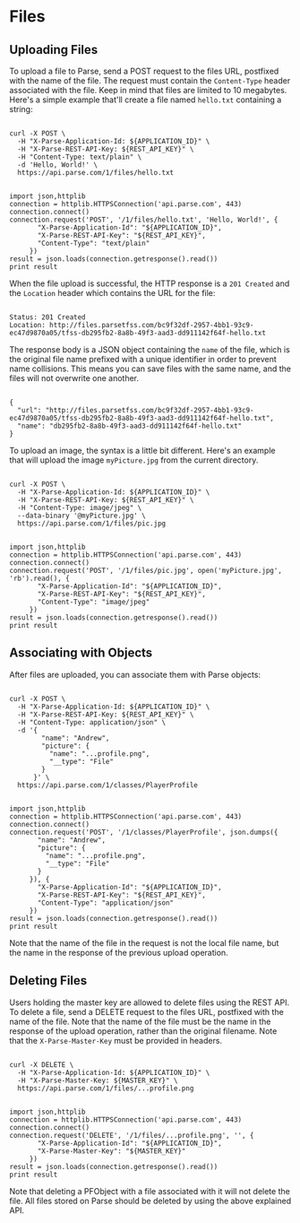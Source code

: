 # Files

## Uploading Files

To upload a file to Parse, send a POST request to the files URL, postfixed with the name of the file. The request must contain the `Content-Type` header associated with the file. Keep in mind that files are limited to 10 megabytes. Here's a simple example that'll create a file named `hello.txt` containing a string:

<pre><code class="bash">
curl -X POST \
  -H "X-Parse-Application-Id: ${APPLICATION_ID}" \
  -H "X-Parse-REST-API-Key: ${REST_API_KEY}" \
  -H "Content-Type: text/plain" \
  -d 'Hello, World!' \
  https://api.parse.com/1/files/hello.txt
</code></pre>
<pre><code class="python">
import json,httplib
connection = httplib.HTTPSConnection('api.parse.com', 443)
connection.connect()
connection.request('POST', '/1/files/hello.txt', 'Hello, World!', {
       "X-Parse-Application-Id": "${APPLICATION_ID}",
       "X-Parse-REST-API-Key": "${REST_API_KEY}",
       "Content-Type": "text/plain"
     })
result = json.loads(connection.getresponse().read())
print result
</code></pre>

When the file upload is successful, the HTTP response is a `201 Created` and the `Location` header which contains the URL for the file:

<pre><code class="javascript">
Status: 201 Created
Location: http://files.parsetfss.com/bc9f32df-2957-4bb1-93c9-ec47d9870a05/tfss-db295fb2-8a8b-49f3-aad3-dd911142f64f-hello.txt
</code></pre>

The response body is a JSON object containing the `name` of the file, which is the original file name prefixed with a unique identifier in order to prevent name collisions. This means you can save files with the same name, and the files will not overwrite one another.

<pre><code class="json">
{
  "url": "http://files.parsetfss.com/bc9f32df-2957-4bb1-93c9-ec47d9870a05/tfss-db295fb2-8a8b-49f3-aad3-dd911142f64f-hello.txt",
  "name": "db295fb2-8a8b-49f3-aad3-dd911142f64f-hello.txt"
}
</code></pre>

To upload an image, the syntax is a little bit different. Here's an example that will upload the image `myPicture.jpg` from the current directory.

<pre><code class="bash">
curl -X POST \
  -H "X-Parse-Application-Id: ${APPLICATION_ID}" \
  -H "X-Parse-REST-API-Key: ${REST_API_KEY}" \
  -H "Content-Type: image/jpeg" \
  --data-binary '@myPicture.jpg' \
  https://api.parse.com/1/files/pic.jpg
</code></pre>
<pre><code class="python">
import json,httplib
connection = httplib.HTTPSConnection('api.parse.com', 443)
connection.connect()
connection.request('POST', '/1/files/pic.jpg', open('myPicture.jpg', 'rb').read(), {
       "X-Parse-Application-Id": "${APPLICATION_ID}",
       "X-Parse-REST-API-Key": "${REST_API_KEY}",
       "Content-Type": "image/jpeg"
     })
result = json.loads(connection.getresponse().read())
print result
</code></pre>

## Associating with Objects

After files are uploaded, you can associate them with Parse objects:

<pre><code class="bash">
curl -X POST \
  -H "X-Parse-Application-Id: ${APPLICATION_ID}" \
  -H "X-Parse-REST-API-Key: ${REST_API_KEY}" \
  -H "Content-Type: application/json" \
  -d '{
        "name": "Andrew",
        "picture": {
          "name": "...profile.png",
          "__type": "File"
        }
      }' \
  https://api.parse.com/1/classes/PlayerProfile
</code></pre>
<pre><code class="python">
import json,httplib
connection = httplib.HTTPSConnection('api.parse.com', 443)
connection.connect()
connection.request('POST', '/1/classes/PlayerProfile', json.dumps({
       "name": "Andrew",
       "picture": {
         "name": "...profile.png",
         "__type": "File"
       }
     }), {
       "X-Parse-Application-Id": "${APPLICATION_ID}",
       "X-Parse-REST-API-Key": "${REST_API_KEY}",
       "Content-Type": "application/json"
     })
result = json.loads(connection.getresponse().read())
print result
</code></pre>

Note that the name of the file in the request is not the local file name, but the name in the response of the previous upload operation.


## Deleting Files

Users holding the master key are allowed to delete files using the REST API. To delete a file, send a DELETE request to the files URL, postfixed with the name of the file. Note that the name of the file must be the name in the response of the upload operation, rather than the original filename. Note that the `X-Parse-Master-Key` must be provided in headers.

<pre><code class="bash">
curl -X DELETE \
  -H "X-Parse-Application-Id: ${APPLICATION_ID}" \
  -H "X-Parse-Master-Key: ${MASTER_KEY}" \
  https://api.parse.com/1/files/...profile.png
</code></pre>
<pre><code class="python">
import json,httplib
connection = httplib.HTTPSConnection('api.parse.com', 443)
connection.connect()
connection.request('DELETE', '/1/files/...profile.png', '', {
       "X-Parse-Application-Id": "${APPLICATION_ID}",
       "X-Parse-Master-Key": "${MASTER_KEY}"
     })
result = json.loads(connection.getresponse().read())
print result
</code></pre>

Note that deleting a PFObject with a file associated with it will not delete the file. All files stored on Parse should be deleted by using the above explained API.
